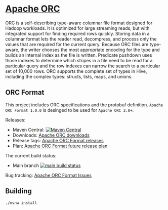 <!--
  - Licensed to the Apache Software Foundation (ASF) under one
  - or more contributor license agreements.  See the NOTICE file
  - distributed with this work for additional information
  - regarding copyright ownership.  The ASF licenses this file
  - to you under the Apache License, Version 2.0 (the
  - "License"); you may not use this file except in compliance
  - with the License.  You may obtain a copy of the License at
  -
  -   http://www.apache.org/licenses/LICENSE-2.0
  -
  - Unless required by applicable law or agreed to in writing,
  - software distributed under the License is distributed on an
  - "AS IS" BASIS, WITHOUT WARRANTIES OR CONDITIONS OF ANY
  - KIND, either express or implied.  See the License for the
  - specific language governing permissions and limitations
  - under the License.
  -->

# [Apache ORC](https://orc.apache.org/)

ORC is a self-describing type-aware columnar file format designed for
Hadoop workloads. It is optimized for large streaming reads, but with
integrated support for finding required rows quickly. Storing data in
a columnar format lets the reader read, decompress, and process only
the values that are required for the current query. Because ORC files
are type-aware, the writer chooses the most appropriate encoding for
the type and builds an internal index as the file is written.
Predicate pushdown uses those indexes to determine which stripes in a
file need to be read for a particular query and the row indexes can
narrow the search to a particular set of 10,000 rows. ORC supports the
complete set of types in Hive, including the complex types: structs,
lists, maps, and unions.

## ORC Format

This project includes ORC specifications and the protobuf definition.
`Apache ORC Format 1.0.0` is desinged to be used for `Apache ORC 2.0+`.

Releases:
* Maven Central: <a href="https://search.maven.org/#search%7Cga%7C1%7Cg%3A%22org.apache.orc%22">![Maven Central](https://maven-badges.herokuapp.com/maven-central/org.apache.orc/orc/badge.svg)</a>
* Downloads: <a href="https://orc.apache.org/downloads">Apache ORC downloads</a>
* Release tags: <a href="https://github.com/apache/orc-format/releases">Apache ORC Format releases</a>
* Plan: <a href="https://github.com/apache/orc-format/milestones">Apache ORC Format future release plan</a>

The current build status:
* Main branch <a href="https://github.com/apache/orc-format/actions/workflows/build_and_test.yml?query=branch%3Amain">
  ![main build status](https://github.com/apache/orc-format/actions/workflows/build_and_test.yml/badge.svg?branch=main)</a>

Bug tracking: <a href="https://github.com/apache/orc-format/issues">Apache ORC Format Issues</a>

## Building

```
./mvnw install
```
